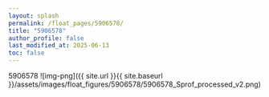 ```yaml
---
layout: splash
permalink: /float_pages/5906578/
title: "5906578"
author_profile: false
last_modified_at: 2025-06-13
toc: false
---
```

 
5906578
![img-png]({{ site.url }}{{ site.baseurl }}/assets/images/float_figures/5906578/5906578_Sprof_processed_v2.png)